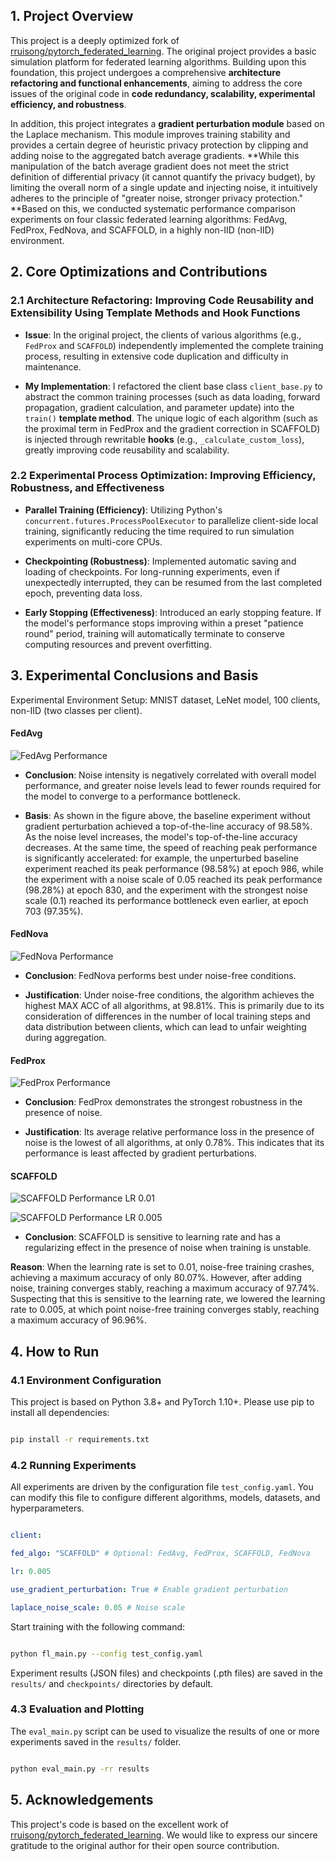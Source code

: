 ## 1. Project Overview
This project is a deeply optimized fork of [rruisong/pytorch_federated_learning](https://github.com/rruisong/pytorch_federated_learning).
The original project provides a basic simulation platform for federated learning algorithms. Building upon this foundation, this project undergoes a comprehensive **architecture refactoring and functional enhancements**, aiming to address the core issues of the original code in **code redundancy, scalability, experimental efficiency, and robustness**.

In addition, this project integrates a **gradient perturbation module** based on the Laplace mechanism. This module improves training stability and provides a certain degree of heuristic privacy protection by clipping and adding noise to the aggregated batch average gradients. **While this manipulation of the batch average gradient does not meet the strict definition of differential privacy (it cannot quantify the privacy budget), by limiting the overall norm of a single update and injecting noise, it intuitively adheres to the principle of "greater noise, stronger privacy protection." **Based on this, we conducted systematic performance comparison experiments on four classic federated learning algorithms: FedAvg, FedProx, FedNova, and SCAFFOLD, in a highly non-IID (non-IID) environment.

## 2. Core Optimizations and Contributions

### 2.1 Architecture Refactoring: Improving Code Reusability and Extensibility Using Template Methods and Hook Functions

* **Issue**: In the original project, the clients of various algorithms (e.g., `FedProx` and `SCAFFOLD`) independently implemented the complete training process, resulting in extensive code duplication and difficulty in maintenance.

* **My Implementation**: I refactored the client base class `client_base.py` to abstract the common training processes (such as data loading, forward propagation, gradient calculation, and parameter update) into the `train()` **template method**. The unique logic of each algorithm (such as the proximal term in FedProx and the gradient correction in SCAFFOLD) is injected through rewritable **hooks** (e.g., `_calculate_custom_loss`), greatly improving code reusability and scalability.

### 2.2 Experimental Process Optimization: Improving Efficiency, Robustness, and Effectiveness

* **Parallel Training (Efficiency)**: Utilizing Python's `concurrent.futures.ProcessPoolExecutor` to parallelize client-side local training, significantly reducing the time required to run simulation experiments on multi-core CPUs.

* **Checkpointing (Robustness)**: Implemented automatic saving and loading of checkpoints. For long-running experiments, even if unexpectedly interrupted, they can be resumed from the last completed epoch, preventing data loss.

* **Early Stopping (Effectiveness)**: Introduced an early stopping feature. If the model's performance stops improving within a preset "patience round" period, training will automatically terminate to conserve computing resources and prevent overfitting.

## 3. Experimental Conclusions and Basis

Experimental Environment Setup: MNIST dataset, LeNet model, 100 clients, non-IID (two classes per client).

#### FedAvg

![FedAvg Performance](figures/FedAvg.png)

* **Conclusion**: Noise intensity is negatively correlated with overall model performance, and greater noise levels lead to fewer rounds required for the model to converge to a performance bottleneck.

* **Basis**: As shown in the figure above, the baseline experiment without gradient perturbation achieved a top-of-the-line accuracy of 98.58%. As the noise level increases, the model's top-of-the-line accuracy decreases. At the same time, the speed of reaching peak performance is significantly accelerated: for example, the unperturbed baseline experiment reached its peak performance (98.58%) at epoch 986, while the experiment with a noise scale of 0.05 reached its peak performance (98.28%) at epoch 830, and the experiment with the strongest noise scale (0.1) reached its performance bottleneck even earlier, at epoch 703 (97.35%).

#### FedNova

![FedNova Performance](figures/FedNova.png)

* **Conclusion**: FedNova performs best under noise-free conditions.

* **Justification**: Under noise-free conditions, the algorithm achieves the highest MAX ACC of all algorithms, at 98.81%. This is primarily due to its consideration of differences in the number of local training steps and data distribution between clients, which can lead to unfair weighting during aggregation.

#### FedProx

![FedProx Performance](figures/FedProx.png)

* **Conclusion**: FedProx demonstrates the strongest robustness in the presence of noise.

* **Justification**: Its average relative performance loss in the presence of noise is the lowest of all algorithms, at only 0.78%. This indicates that its performance is least affected by gradient perturbations.

#### SCAFFOLD

![SCAFFOLD Performance LR 0.01](figures/SCAFFOLD_lr_0.01.png)

![SCAFFOLD Performance LR 0.005](figures/SCAFFOLD_lr_0.005.png)

* **Conclusion**: SCAFFOLD is sensitive to learning rate and has a regularizing effect in the presence of noise when training is unstable.

**Reason**: When the learning rate is set to 0.01, noise-free training crashes, achieving a maximum accuracy of only 80.07%. However, after adding noise, training converges stably, reaching a maximum accuracy of 97.74%. Suspecting that this is sensitive to the learning rate, we lowered the learning rate to 0.005, at which point noise-free training converges stably, reaching a maximum accuracy of 96.96%.

## 4. How to Run

### 4.1 Environment Configuration

This project is based on Python 3.8+ and PyTorch 1.10+. Please use pip to install all dependencies:

```bash

pip install -r requirements.txt

````

### 4.2 Running Experiments

All experiments are driven by the configuration file `test_config.yaml`. You can modify this file to configure different algorithms, models, datasets, and hyperparameters.

```yaml

client:

fed_algo: "SCAFFOLD" # Optional: FedAvg, FedProx, SCAFFOLD, FedNova

lr: 0.005

use_gradient_perturbation: True # Enable gradient perturbation

laplace_noise_scale: 0.05 # Noise scale

```

Start training with the following command:

```bash

python fl_main.py --config test_config.yaml

```

Experiment results (JSON files) and checkpoints (.pth files) are saved in the `results/` and `checkpoints/` directories by default.

### 4.3 Evaluation and Plotting

The `eval_main.py` script can be used to visualize the results of one or more experiments saved in the `results/` folder.

```bash

python eval_main.py -rr results

```

## 5\. Acknowledgements

This project's code is based on the excellent work of [rruisong/pytorch_federated_learning](https://github.com/rruisong/pytorch_federated_learning). We would like to express our sincere gratitude to the original author for their open source contribution.
